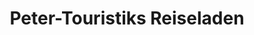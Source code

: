 ---
title: "Peter-Touristiks Reiseladen"
url: /brotterode-trusetal/peter-touristiks-reiseladen/
shop: Reisebüro
---